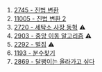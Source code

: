 1. <a href="https://www.acmicpc.net/problem/2745" target="_blank">2745 - 진법 변환</a>
2. <a href="https://www.acmicpc.net/problem/11005" target="_blank">11005 - 진법 변환 2</a>
3. <a href="https://www.acmicpc.net/problem/2720" target="_blank">2720 - 세탁소 사장 동혁</a> ⚠️
4. <a href="https://www.acmicpc.net/problem/2903" target="_blank">2903 - 중앙 이동 알고리즘</a> ⚠️
5. <a href="" target="_blank">2292 - 벌집</a> ⚠️
6. <a href="" target="_blank">1193 - 분수찾기</a>
7. <a href="" target="_blank">2869 - 달팽이는 올라가고 싶다</a>
